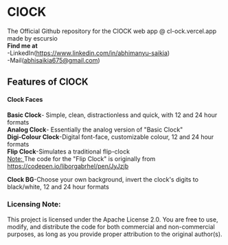 # ClOCK

The Official Github repository for the ClOCK web app @ cl-ock.vercel.app made by escursio<br>
**Find me at** <br>
-LinkedIn(https://www.linkedin.com/in/abhimanyu-saikia) <br>
-Mail(abhisaikia675@gmail.com)

## Features of ClOCK
#### Clock Faces
**Basic Clock**- Simple, clean, distractionless and quick, with 12 and 24 hour formats <br>
**Analog Clock**- Essentially the analog version of "Basic Clock" <br>
**Digi-Colour Clock**-Digital font-face, customizable colour, 12 and 24 hour formats <br>
**Flip Clock**-Simulates a traditional flip-clock<br>
<u>Note: </u>The code for the "Flip Clock" is originally from https://codepen.io/liborgabrhel/pen/JyJzjb <br>

**Clock BG**-Choose your own background, invert the clock's digits to black/white, 12 and 24 hour formats

### Licensing Note:
This project is licensed under the Apache License 2.0. You are free to use, modify, and distribute the code for both commercial and non-commercial purposes, as long as you provide proper attribution to the original author(s).